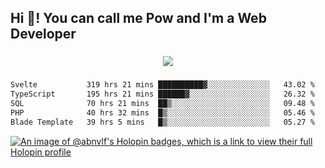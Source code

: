 <h2 align="left">Hi 👋! You can call me Pow and I'm a Web Developer</h2>

###

<div align="center">
  <img src="https://profile-counter.glitch.me/abnvlf/count.svg?"  />
</div>

###

<!--START_SECTION:waka-->

```txt
Svelte           319 hrs 21 mins ██████████▓░░░░░░░░░░░░░░   43.02 %
TypeScript       195 hrs 21 mins ██████▓░░░░░░░░░░░░░░░░░░   26.32 %
SQL              70 hrs 21 mins  ██▒░░░░░░░░░░░░░░░░░░░░░░   09.48 %
PHP              40 hrs 32 mins  █▒░░░░░░░░░░░░░░░░░░░░░░░   05.46 %
Blade Template   39 hrs 5 mins   █▒░░░░░░░░░░░░░░░░░░░░░░░   05.27 %
```

<!--END_SECTION:waka-->
<!-- <img src="https://raw.githubusercontent.com/abnvlf/abnvlf/output/snake.svg" alt="Snake animation" /> -->

<!-- <a href="https://open.spotify.com/user/31py3qwahsl76foqwc5f55butple">
  <img src="https://spotify-recently-played-readme.vercel.app/api?user=31py3qwahsl76foqwc5f55butple&count=5&unique=false" alt="Spotify recently played"  />
</a> -->

[![An image of @abnvlf's Holopin badges, which is a link to view their full Holopin profile](https://holopin.me/abnvlf)](https://holopin.io/@abnvlf)

###
